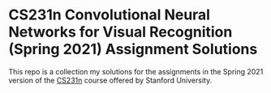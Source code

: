 # CS231n Convolutional Neural Networks for Visual Recognition (Spring 2021) Assignment Solutions

This repo is a collection my solutions for the assignments in the Spring 2021 version of the [CS231n](http://cs231n.stanford.edu/) course offered by Stanford University.
